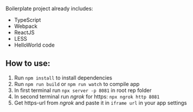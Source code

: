 Boilerplate project already includes:

- TypeScript
- Webpack
- ReactJS
- LESS
- HelloWorld code

## How to use:

1. Run `npm install` to install dependencies
2. Run `npm run build` or `npm run watch` to compile app
3. In first terminal run `npx server -p 8081` in root rep folder
4. In second terminal run _ngrok_ for https: `npx ngrok http 8081`
5. Get https-url from _ngrok_ and paste it in `iframe url` in your app settings
